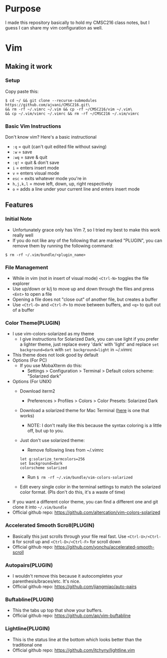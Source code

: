 # Purpose
I made this repository basically to hold my CMSC216 class notes, but I guess I can share my vim configuration as well. 
# Vim
## Making it work
### Setup
Copy paste this: 

```
$ cd ~/ && git clone --recurse-submodules https://github.com/ajvani/CMSC216.git\
&& rm -rf ~/.vimrc ~/.vim && cp -rf ~/CMSC216/vim ~/.vim\
&& cp ~/.vim/vimrc ~/.vimrc && rm -rf ~/CMSC216 ~/.vim/vimrc
```

### Basic Vim Instructions
Don't know vim? Here's a basic instructional
- `:q` = quit (can't quit edited file without saving)
- `:w` = save
- `:wq` = save & quit
- `:q!` = quit & don't save
- `i` = enters insert mode
- `v` = enters visual mode
- `esc` = exits whatever mode you're in
- `h,j,k,l` = move left, down, up, right respectively
- `o` = adds a line under your current line and enters insert mode

## Features
### Initial Note
- Unfortunately grace only has Vim 7, so I tried my best to make this work really well
- If you do not like any of the following that are marked "PLUGIN", you can remove them by running the following command: 
```
$ rm -rf ~/.vim/bundle/<plugin_name>
```

### File Management
- While in vim (not in insert of visual mode) `<Ctrl-N>` toggles the file explorer
- Use up/down or k/j to move up and down through the files and press `<Ent>` to open a file
- Opening a file does not "close out" of another file, but creates a buffer
- Use `<Ctrl-O>` and `<Ctrl-P>` to move between buffers, and `<q>` to quit out of a buffer

### Color Theme(PLUGIN)
- I use vim-colors-solarized as my theme
    + I give instructions for Solarized Dark, you can use light if you prefer a lighter theme, just replace every 'dark' with 'light' and replace `set background=dark` with `set background=light` in ~/.vimrc
- This theme does not look good by default
- Options (For PC)
    + If you use MobaXterm do this: 
        * Settings > Configuration > Terminal > Default colors scheme: "Solarized dark"
- Options (For UNIX)
    + Download iterm2
        * Preferences > Profiles > Colors > Color Presets: Solarized Dark
    + Download a solarized theme for Mac Terminal ([here](https://github.com/tomislav/osx-terminal.app-colors-solarized) is one that works)
        * NOTE: I don't really like this because the syntax coloring is a little off, but up to you. 
    + Just don't use solarized theme:
        * Remove following lines from ~/.vimrc 

        ``` 
        let g:solarize_termcolors=256
        set background=dark
        colorscheme solarized
        ```

        * Run `$ rm -rf ~/.vim/bundle/vim-colors-solarized`
    + Edit every single color in the terminal settings to match the solarized color format. (Pls don't do this, it's a waste of time)
- If you want a different color theme, you can find a different one and git clone it into `~/.vim/bundle`
- Official github repo: https://github.com/altercation/vim-colors-solarized

### Accelerated Smooth Scroll(PLUGIN)
- Basically this just scrolls through your file real fast. Use `<Ctrl-U>/<Ctrl-B` for scroll up and `<Ctrl-D>/<Ctrl-F>` for scroll down
- Official github repo: https://github.com/yonchu/accelerated-smooth-scroll

### Autopairs(PLUGIN)
- I wouldn't remove this because it autocompletes your parenthesis/braces/etc. It's nice. 
- Official github repo: https://github.com/jiangmiao/auto-pairs

### Buftabline(PLUGIN)
- This the tabs up top that show your buffers.
- Official github repo: https://github.com/ap/vim-buftabline

### Lightline(PLUGIN)
- This is the status line at the bottom which looks better than the traditional one
- Official github repo: https://github.com/itchyny/lightline.vim

